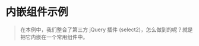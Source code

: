# 内嵌组件示例

> 在本例中，我们整合了第三方 jQuery 插件 (select2)，怎么做到的呢？就是把它内嵌在一个常用组件中。

<common-codepen-snippet title="Vue 3 Wrapper Component Example" slug="eYZpwOB" tab="js,result" />
